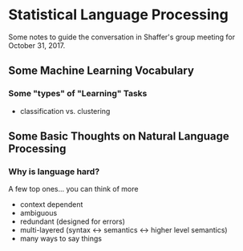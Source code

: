 # Statistical Language Processing
Some notes to guide the conversation in Shaffer's group meeting for October 31, 2017.

## Some Machine Learning Vocabulary

### Some "types" of "Learning" Tasks
+ classification vs. clustering


## Some Basic Thoughts on Natural Language Processing
### Why is language hard? 
A few top ones... you can think of more
+ context dependent
+ ambiguous
+ redundant (designed for errors)
+ multi-layered (syntax <-> semantics <-> higher level semantics)
+ many ways to say things


<!--stackedit_data:
eyJoaXN0b3J5IjpbMTAwOTY1OTUzOF19
-->